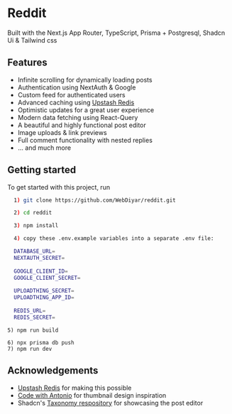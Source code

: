 # Reddit 

Built with the Next.js App Router, TypeScript, Prisma + Postgresql, Shadcn Ui & Tailwind css


## Features
 - Infinite scrolling for dynamically loading posts
 - Authentication using NextAuth & Google
 - Custom feed for authenticated users
 - Advanced caching using [Upstash Redis](https://upstash.com/?utm_source=Josh2)
 - Optimistic updates for a great user experience
 - Modern data fetching using React-Query
 - A beautiful and highly functional post editor
 - Image uploads & link previews
 - Full comment functionality with nested replies
 - ... and much more


## Getting started

To get started with this project, run

```bash
  1) git clone https://github.com/WebDiyar/reddit.git
```

```bash
  2) cd reddit
```

```bash
  3) npm install
```

```bash
  4) copy these .env.example variables into a separate .env file:

  DATABASE_URL=
  NEXTAUTH_SECRET=
  
  GOOGLE_CLIENT_ID=
  GOOGLE_CLIENT_SECRET=
  
  UPLOADTHING_SECRET=
  UPLOADTHING_APP_ID=
  
  REDIS_URL=
  REDIS_SECRET=
```


```
5) npm run build
```

```
6) npx prisma db push
7) npm run dev
```


## Acknowledgements

- [Upstash Redis](https://upstash.com/?utm_source=Josh2) for making this possible
- [Code with Antonio](https://www.youtube.com/@codewithantonio) for thumbnail design inspiration
- Shadcn's [Taxonomy respository](https://github.com/shadcn/taxonomy) for showcasing the post editor
